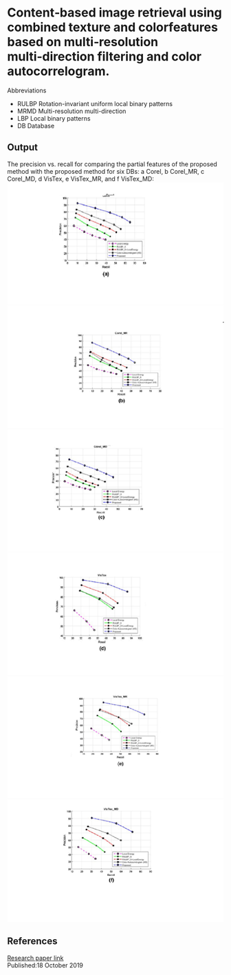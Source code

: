 # Content‑based image retrieval using combined texture and colorfeatures based on multi‑resolution multi‑direction filtering and color autocorrelogram.
Abbreviations
* RULBP Rotation-invariant uniform local binary patterns
* MRMD Multi-resolution multi-direction
* LBP Local binary patterns
* DB Database
## Output
The precision vs. recall for comparing the partial features of the proposed method with the proposed method for six DBs: a Corel, b
Corel_MR, c Corel_MD, d VisTex, e VisTex_MR, and f VisTex_MD:
![](images/a.png)![](images/b.png)
![](images/c.png)
![](images/d.png)
![](images/e.png)
![](images/f.png)


## References
[Research paper link](https://link.springer.com/article/10.1007/s12652-019-01466-0)
<br>Published:18 October 2019

